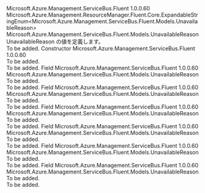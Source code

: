 <Type Name="UnavailableReason" FullName="Microsoft.Azure.Management.ServiceBus.Fluent.Models.UnavailableReason">
  <TypeSignature Language="C#" Value="public class UnavailableReason : Microsoft.Azure.Management.ResourceManager.Fluent.Core.ExpandableStringEnum&lt;Microsoft.Azure.Management.ServiceBus.Fluent.Models.UnavailableReason&gt;" />
  <TypeSignature Language="ILAsm" Value=".class public auto ansi beforefieldinit UnavailableReason extends Microsoft.Azure.Management.ResourceManager.Fluent.Core.ExpandableStringEnum`1&lt;class Microsoft.Azure.Management.ServiceBus.Fluent.Models.UnavailableReason&gt;" />
  <TypeSignature Language="DocId" Value="T:Microsoft.Azure.Management.ServiceBus.Fluent.Models.UnavailableReason" />
  <TypeSignature Language="VB.NET" Value="Public Class UnavailableReason&#xA;Inherits ExpandableStringEnum(Of UnavailableReason)" />
  <TypeSignature Language="F#" Value="type UnavailableReason = class&#xA;    inherit ExpandableStringEnum&lt;UnavailableReason&gt;" />
  <AssemblyInfo>
    <AssemblyName>Microsoft.Azure.Management.ServiceBus.Fluent</AssemblyName>
    <AssemblyVersion>1.0.0.60</AssemblyVersion>
  </AssemblyInfo>
  <Base>
    <BaseTypeName>Microsoft.Azure.Management.ResourceManager.Fluent.Core.ExpandableStringEnum&lt;Microsoft.Azure.Management.ServiceBus.Fluent.Models.UnavailableReason&gt;</BaseTypeName>
    <BaseTypeArguments>
      <BaseTypeArgument TypeParamName="!0">Microsoft.Azure.Management.ServiceBus.Fluent.Models.UnavailableReason</BaseTypeArgument>
    </BaseTypeArguments>
  </Base>
  <Interfaces />
  <Docs>
    <summary>
            UnavailableReason の値を定義します。
            </summary>
    <remarks>To be added.</remarks>
  </Docs>
  <Members>
    <Member MemberName=".ctor">
      <MemberSignature Language="C#" Value="public UnavailableReason ();" />
      <MemberSignature Language="ILAsm" Value=".method public hidebysig specialname rtspecialname instance void .ctor() cil managed" />
      <MemberSignature Language="DocId" Value="M:Microsoft.Azure.Management.ServiceBus.Fluent.Models.UnavailableReason.#ctor" />
      <MemberSignature Language="VB.NET" Value="Public Sub New ()" />
      <MemberType>Constructor</MemberType>
      <AssemblyInfo>
        <AssemblyName>Microsoft.Azure.Management.ServiceBus.Fluent</AssemblyName>
        <AssemblyVersion>1.0.0.60</AssemblyVersion>
      </AssemblyInfo>
      <Parameters />
      <Docs>
        <summary>To be added.</summary>
        <remarks>To be added.</remarks>
      </Docs>
    </Member>
    <Member MemberName="InvalidName">
      <MemberSignature Language="C#" Value="public static readonly Microsoft.Azure.Management.ServiceBus.Fluent.Models.UnavailableReason InvalidName;" />
      <MemberSignature Language="ILAsm" Value=".field public static initonly class Microsoft.Azure.Management.ServiceBus.Fluent.Models.UnavailableReason InvalidName" />
      <MemberSignature Language="DocId" Value="F:Microsoft.Azure.Management.ServiceBus.Fluent.Models.UnavailableReason.InvalidName" />
      <MemberSignature Language="VB.NET" Value="Public Shared ReadOnly InvalidName As UnavailableReason " />
      <MemberSignature Language="F#" Value=" staticval mutable InvalidName : Microsoft.Azure.Management.ServiceBus.Fluent.Models.UnavailableReason" Usage="Microsoft.Azure.Management.ServiceBus.Fluent.Models.UnavailableReason.InvalidName" />
      <MemberType>Field</MemberType>
      <AssemblyInfo>
        <AssemblyName>Microsoft.Azure.Management.ServiceBus.Fluent</AssemblyName>
        <AssemblyVersion>1.0.0.60</AssemblyVersion>
      </AssemblyInfo>
      <ReturnValue>
        <ReturnType>Microsoft.Azure.Management.ServiceBus.Fluent.Models.UnavailableReason</ReturnType>
      </ReturnValue>
      <Docs>
        <summary>To be added.</summary>
        <remarks>To be added.</remarks>
      </Docs>
    </Member>
    <Member MemberName="NameInLockdown">
      <MemberSignature Language="C#" Value="public static readonly Microsoft.Azure.Management.ServiceBus.Fluent.Models.UnavailableReason NameInLockdown;" />
      <MemberSignature Language="ILAsm" Value=".field public static initonly class Microsoft.Azure.Management.ServiceBus.Fluent.Models.UnavailableReason NameInLockdown" />
      <MemberSignature Language="DocId" Value="F:Microsoft.Azure.Management.ServiceBus.Fluent.Models.UnavailableReason.NameInLockdown" />
      <MemberSignature Language="VB.NET" Value="Public Shared ReadOnly NameInLockdown As UnavailableReason " />
      <MemberSignature Language="F#" Value=" staticval mutable NameInLockdown : Microsoft.Azure.Management.ServiceBus.Fluent.Models.UnavailableReason" Usage="Microsoft.Azure.Management.ServiceBus.Fluent.Models.UnavailableReason.NameInLockdown" />
      <MemberType>Field</MemberType>
      <AssemblyInfo>
        <AssemblyName>Microsoft.Azure.Management.ServiceBus.Fluent</AssemblyName>
        <AssemblyVersion>1.0.0.60</AssemblyVersion>
      </AssemblyInfo>
      <ReturnValue>
        <ReturnType>Microsoft.Azure.Management.ServiceBus.Fluent.Models.UnavailableReason</ReturnType>
      </ReturnValue>
      <Docs>
        <summary>To be added.</summary>
        <remarks>To be added.</remarks>
      </Docs>
    </Member>
    <Member MemberName="NameInUse">
      <MemberSignature Language="C#" Value="public static readonly Microsoft.Azure.Management.ServiceBus.Fluent.Models.UnavailableReason NameInUse;" />
      <MemberSignature Language="ILAsm" Value=".field public static initonly class Microsoft.Azure.Management.ServiceBus.Fluent.Models.UnavailableReason NameInUse" />
      <MemberSignature Language="DocId" Value="F:Microsoft.Azure.Management.ServiceBus.Fluent.Models.UnavailableReason.NameInUse" />
      <MemberSignature Language="VB.NET" Value="Public Shared ReadOnly NameInUse As UnavailableReason " />
      <MemberSignature Language="F#" Value=" staticval mutable NameInUse : Microsoft.Azure.Management.ServiceBus.Fluent.Models.UnavailableReason" Usage="Microsoft.Azure.Management.ServiceBus.Fluent.Models.UnavailableReason.NameInUse" />
      <MemberType>Field</MemberType>
      <AssemblyInfo>
        <AssemblyName>Microsoft.Azure.Management.ServiceBus.Fluent</AssemblyName>
        <AssemblyVersion>1.0.0.60</AssemblyVersion>
      </AssemblyInfo>
      <ReturnValue>
        <ReturnType>Microsoft.Azure.Management.ServiceBus.Fluent.Models.UnavailableReason</ReturnType>
      </ReturnValue>
      <Docs>
        <summary>To be added.</summary>
        <remarks>To be added.</remarks>
      </Docs>
    </Member>
    <Member MemberName="None">
      <MemberSignature Language="C#" Value="public static readonly Microsoft.Azure.Management.ServiceBus.Fluent.Models.UnavailableReason None;" />
      <MemberSignature Language="ILAsm" Value=".field public static initonly class Microsoft.Azure.Management.ServiceBus.Fluent.Models.UnavailableReason None" />
      <MemberSignature Language="DocId" Value="F:Microsoft.Azure.Management.ServiceBus.Fluent.Models.UnavailableReason.None" />
      <MemberSignature Language="VB.NET" Value="Public Shared ReadOnly None As UnavailableReason " />
      <MemberSignature Language="F#" Value=" staticval mutable None : Microsoft.Azure.Management.ServiceBus.Fluent.Models.UnavailableReason" Usage="Microsoft.Azure.Management.ServiceBus.Fluent.Models.UnavailableReason.None" />
      <MemberType>Field</MemberType>
      <AssemblyInfo>
        <AssemblyName>Microsoft.Azure.Management.ServiceBus.Fluent</AssemblyName>
        <AssemblyVersion>1.0.0.60</AssemblyVersion>
      </AssemblyInfo>
      <ReturnValue>
        <ReturnType>Microsoft.Azure.Management.ServiceBus.Fluent.Models.UnavailableReason</ReturnType>
      </ReturnValue>
      <Docs>
        <summary>To be added.</summary>
        <remarks>To be added.</remarks>
      </Docs>
    </Member>
    <Member MemberName="SubscriptionIsDisabled">
      <MemberSignature Language="C#" Value="public static readonly Microsoft.Azure.Management.ServiceBus.Fluent.Models.UnavailableReason SubscriptionIsDisabled;" />
      <MemberSignature Language="ILAsm" Value=".field public static initonly class Microsoft.Azure.Management.ServiceBus.Fluent.Models.UnavailableReason SubscriptionIsDisabled" />
      <MemberSignature Language="DocId" Value="F:Microsoft.Azure.Management.ServiceBus.Fluent.Models.UnavailableReason.SubscriptionIsDisabled" />
      <MemberSignature Language="VB.NET" Value="Public Shared ReadOnly SubscriptionIsDisabled As UnavailableReason " />
      <MemberSignature Language="F#" Value=" staticval mutable SubscriptionIsDisabled : Microsoft.Azure.Management.ServiceBus.Fluent.Models.UnavailableReason" Usage="Microsoft.Azure.Management.ServiceBus.Fluent.Models.UnavailableReason.SubscriptionIsDisabled" />
      <MemberType>Field</MemberType>
      <AssemblyInfo>
        <AssemblyName>Microsoft.Azure.Management.ServiceBus.Fluent</AssemblyName>
        <AssemblyVersion>1.0.0.60</AssemblyVersion>
      </AssemblyInfo>
      <ReturnValue>
        <ReturnType>Microsoft.Azure.Management.ServiceBus.Fluent.Models.UnavailableReason</ReturnType>
      </ReturnValue>
      <Docs>
        <summary>To be added.</summary>
        <remarks>To be added.</remarks>
      </Docs>
    </Member>
    <Member MemberName="TooManyNamespaceInCurrentSubscription">
      <MemberSignature Language="C#" Value="public static readonly Microsoft.Azure.Management.ServiceBus.Fluent.Models.UnavailableReason TooManyNamespaceInCurrentSubscription;" />
      <MemberSignature Language="ILAsm" Value=".field public static initonly class Microsoft.Azure.Management.ServiceBus.Fluent.Models.UnavailableReason TooManyNamespaceInCurrentSubscription" />
      <MemberSignature Language="DocId" Value="F:Microsoft.Azure.Management.ServiceBus.Fluent.Models.UnavailableReason.TooManyNamespaceInCurrentSubscription" />
      <MemberSignature Language="VB.NET" Value="Public Shared ReadOnly TooManyNamespaceInCurrentSubscription As UnavailableReason " />
      <MemberSignature Language="F#" Value=" staticval mutable TooManyNamespaceInCurrentSubscription : Microsoft.Azure.Management.ServiceBus.Fluent.Models.UnavailableReason" Usage="Microsoft.Azure.Management.ServiceBus.Fluent.Models.UnavailableReason.TooManyNamespaceInCurrentSubscription" />
      <MemberType>Field</MemberType>
      <AssemblyInfo>
        <AssemblyName>Microsoft.Azure.Management.ServiceBus.Fluent</AssemblyName>
        <AssemblyVersion>1.0.0.60</AssemblyVersion>
      </AssemblyInfo>
      <ReturnValue>
        <ReturnType>Microsoft.Azure.Management.ServiceBus.Fluent.Models.UnavailableReason</ReturnType>
      </ReturnValue>
      <Docs>
        <summary>To be added.</summary>
        <remarks>To be added.</remarks>
      </Docs>
    </Member>
  </Members>
</Type>